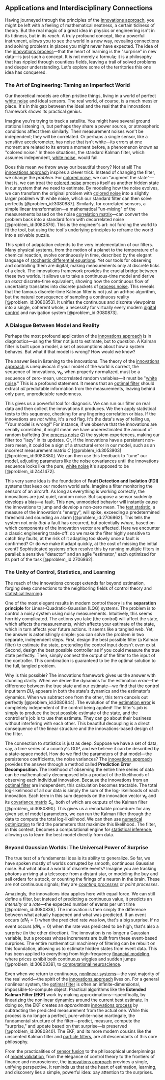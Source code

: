 ## Applications and Interdisciplinary Connections

Having journeyed through the principles of the [innovations approach](@article_id:634495), you might be left with a feeling of mathematical neatness, a certain tidiness of theory. But the real magic of a great idea in physics or engineering isn't in its tidiness, but in its *reach*. A truly profound concept, like a powerful instrument, allows you to see the world in a new way, revealing connections and solving problems in places you might never have expected. The idea of the [innovations process](@article_id:200249)—that the heart of learning is the "surprise" in new data—is just such a concept. It is not merely a formula; it is a philosophy that has rippled through countless fields, leaving a trail of solved problems and deeper understanding. Let's explore some of the territories this one idea has conquered.

### The Art of Engineering: Taming an Imperfect World

Our theoretical models are often pristine things, living in a world of perfect [white noise](@article_id:144754) and ideal sensors. The real world, of course, is a much messier place. It's in this gap between the ideal and the real that the innovations framework shows its practical genius.

Imagine you're trying to track a satellite. You might have several ground stations listening in, but perhaps they share a power source, or atmospheric conditions affect them similarly. Their measurement noises won't be independent; they will be correlated. Or perhaps a single sensor, like a sensitive accelerometer, has noise that isn't white—its errors at one moment are related to its errors a moment before, a phenomenon known as "colored noise." In these situations, the standard Kalman filter, which assumes independent, [white noise](@article_id:144754), would fail.

Does this mean we throw away our beautiful theory? Not at all! The [innovations approach](@article_id:634495) inspires a clever trick. Instead of changing the filter, we change the *problem*. For [colored noise](@article_id:264940), we can "augment the state"—that is, we can treat the [colored noise](@article_id:264940) process itself as another hidden state in our system that we need to estimate. By modeling how the noise evolves, we can transform the original problem with [colored noise](@article_id:264940) into a slightly larger problem with white noise, which our standard filter can then solve perfectly [@problem_id:3080887]. Similarly, for correlated sensors, a simple linear transformation—a mathematical "un-mixing" of the measurements based on the noise [correlation matrix](@article_id:262137)—can convert the problem back into a standard form with decorrelated noise [@problem_id:3080876]. This is the engineer's art: not forcing the world to fit the tool, but using the tool's underlying principles to reframe the world into a solvable puzzle.

This spirit of adaptation extends to the very implementation of our filters. Many physical systems, from the motion of a planet to the temperature of a chemical reaction, evolve continuously in time, described by the elegant language of [stochastic differential equations](@article_id:146124). Yet our tools for observing and controlling them are digital, making measurements only at discrete ticks of a clock. The innovations framework provides the crucial bridge between these two worlds. It allows us to take a continuous-time model and derive an *exact* discrete-time equivalent, showing how the continuous flow of uncertainty translates into discrete packets of [process noise](@article_id:270150). This reveals that the famous discrete-time Kalman filter is not just an ad-hoc algorithm, but the natural consequence of sampling a continuous reality [@problem_id:3080853]. It unifies the continuous and discrete viewpoints into a single, coherent whole, a necessity for virtually every modern [digital control](@article_id:275094) and navigation system [@problem_id:3080873].

### A Dialogue Between Model and Reality

Perhaps the most profound application of the [innovations approach](@article_id:634495) is in diagnostics—using the filter not just to estimate, but to *question*. A Kalman filter is built upon a model, a set of assumptions about how a system behaves. But what if that model is wrong? How would we know?

The answer lies in listening to the innovations. The theory of the [innovations approach](@article_id:634495) is unequivocal: if your model of the world is correct, the sequence of innovations, $\boldsymbol{\nu}_k$, when properly normalized, must be a sequence of zero-mean, uncorrelated random variables—it must be "[white noise](@article_id:144754)." This is a profound statement. It means that an [optimal filter](@article_id:261567) should extract *all* predictable information from the measurements, leaving behind only pure, unpredictable randomness.

This gives us a powerful tool for diagnosis. We can run our filter on real data and then collect the innovations it produces. We then apply statistical tests to this sequence, checking for any lingering correlation or bias. If the innovations are *not* white, it's a red flag. It's the data's way of telling us, "Your model is wrong!" For instance, if we observe that the innovations are serially correlated, it might mean we have underestimated the amount of random buffeting (the [process noise](@article_id:270150) $Q$) the system experiences, making our filter too "lazy" in its updates. Or, if the innovations have a persistent non-zero mean, it could be a sign of a structural error in our model, such as an incorrect measurement matrix $C$ [@problem_id:3053903] [@problem_id:3080880]. We can then use this feedback to "tune" our model, adjusting parameters like the noise covariances until the innovations sequence looks like the pure, [white noise](@article_id:144754) it's supposed to be [@problem_id:2441472].

This very same idea is the foundation of **Fault Detection and Isolation (FDI)** systems that keep our modern world safe. Imagine a filter monitoring the sensors of an aircraft. As long as everything is working correctly, the innovations are just quiet, random noise. But suppose a sensor suddenly develops a bias—a fault. This new, unmodeled behavior will instantly cause the innovations to jump and develop a non-zero mean. The [test statistic](@article_id:166878), a measure of the innovation's "energy", will spike, exceeding a predetermined threshold and sounding an alarm [@problem_id:2706862]. This tells the system not only *that* a fault has occurred, but potentially *where*, based on which components of the innovation vector are affected. Here we encounter a classic engineering trade-off: do we make the filter highly sensitive to catch tiny faults, at the risk of it adapting too slowly once a fault is confirmed? Or do we make it adapt quickly, at the cost of missing the initial event? Sophisticated systems often resolve this by running multiple filters in parallel: a sensitive "detector" and an agile "estimator," each optimized for its part of the task [@problem_id:2706862].

### The Unity of Control, Statistics, and Learning

The reach of the innovations concept extends far beyond estimation, forging deep connections to the neighboring fields of control theory and [statistical learning](@article_id:268981).

One of the most elegant results in modern control theory is the **separation principle** for Linear-Quadratic-Gaussian (LQG) systems. The problem is to control a noisy system using noisy measurements. Intuitively, this seems horribly complicated. The actions you take (the control) will affect the state, which affects the measurements, which affects your estimate of the state, which in turn affects your future actions. It seems like a tangled web. Yet, the answer is astonishingly simple: you can solve the problem in two separate, independent steps. First, design the best possible filter (a Kalman filter) to estimate the state, pretending the control input doesn't even exist. Second, design the best possible controller as if you could measure the true state perfectly. Then, simply connect the output of the filter to the input of the controller. This combination is guaranteed to be the optimal solution to the full, tangled problem.

Why is this possible? The innovations framework gives us the answer with stunning clarity. When we derive the dynamics for the estimation *error*—the difference between the true state and our estimate—we find that the control input term $B U_t$ appears in both the state's dynamics and the estimator's dynamics. When we subtract one from the other, this term cancels out perfectly [@problem_id:3080844]. The evolution of the [estimation error](@article_id:263396) is completely independent of the control being applied! The filter's job is simply to produce the best possible estimate of the state, and the controller's job is to use that estimate. They can go about their business without interfering with each other. This beautiful decoupling is a direct consequence of the linear structure and the innovations-based design of the filter.

The connection to statistics is just as deep. Suppose we have a set of data, say, a time series of a country's GDP, and we believe it can be described by a state-space model. How do we find the parameters of that model—the persistence coefficients, the noise variances? The [innovations approach](@article_id:634495) provides the answer through a method called **Prediction Error Decomposition**. The likelihood of observing the entire time series of data can be mathematically decomposed into a product of the likelihoods of observing each individual innovation. Because the innovations from an [optimal filter](@article_id:261567) are independent, this calculation becomes tractable. The total log-likelihood of all our data is simply the sum of the log-likelihoods of each innovation. Each term in this sum depends on the innovation vector $\boldsymbol{\nu}_k$ and its [covariance matrix](@article_id:138661) $S_k$, both of which are outputs of the Kalman filter [@problem_id:3080890]. This gives us a remarkable procedure: for any given set of model parameters, we can run the Kalman filter through the data to compute the total log-likelihood. We can then use [numerical optimization](@article_id:137566) to find the parameters that maximize this likelihood. The filter, in this context, becomes a computational engine for [statistical inference](@article_id:172253), allowing us to learn the best model directly from data.

### Beyond Gaussian Worlds: The Universal Power of Surprise

The true test of a fundamental idea is its ability to generalize. So far, we have spoken mostly of worlds corrupted by smooth, continuous Gaussian noise. But what about a world of discrete events? Imagine you are tracking photons arriving at a telescope from a distant star, or modeling the buy and sell orders for a stock, or counting the firings of a neuron in the brain. These are not continuous signals; they are *[counting processes](@article_id:260170)* or *point processes*.

Amazingly, the innovations idea applies here with equal force. We can still define a filter, but instead of predicting a continuous value, it predicts an *intensity* or a *rate*—the expected number of events per unit time [@problem_id:3080836]. The innovation is then simply the difference between what actually happened and what was predicted. If an event occurs ($dN_t=1$) when the predicted rate was low, that's a big surprise. If no event occurs ($dN_t=0$) when the rate was predicted to be high, that's also a surprise (in the other direction). The innovation is no longer a Gaussian variable, but a process whose increments are built from these event-based surprises. The entire mathematical machinery of filtering can be rebuilt on this foundation, allowing us to estimate hidden states from event data. This has been applied to everything from high-frequency [financial modeling](@article_id:144827), where prices exhibit both continuous wiggles and sudden jumps [@problem_id:3080839], to [computational neuroscience](@article_id:274006).

Even when we return to continuous, [nonlinear systems](@article_id:167853)—the vast majority of the real world—the spirit of the [innovations approach](@article_id:634495) lives on. For a general nonlinear system, the [optimal filter](@article_id:261567) is often an infinite-dimensional, impossible-to-compute object. Practical algorithms like the **Extended Kalman Filter (EKF)** work by making approximations—specifically, by linearizing the [nonlinear dynamics](@article_id:140350) around the current best estimate. In doing so, the EKF creates an *approximate* [innovations process](@article_id:200249) by subtracting the predicted measurement from the actual one. While this process is no longer a perfect, pure-white-noise martingale, the fundamental structure of the filter—predict, measure, compute the "surprise," and update based on that surprise—is preserved [@problem_id:3080840]. The EKF, and its more modern cousins like the unscented Kalman filter and [particle filters](@article_id:180974), are all descendants of this core philosophy.

From the practicalities of [sensor fusion](@article_id:262920) to the philosophical underpinnings of [model validation](@article_id:140646), from the elegance of control theory to the frontiers of finance and neuroscience, the [innovations approach](@article_id:634495) provides a single, unifying perspective. It reminds us that at the heart of estimation, learning, and discovery lies a simple, powerful idea: pay attention to the surprises.